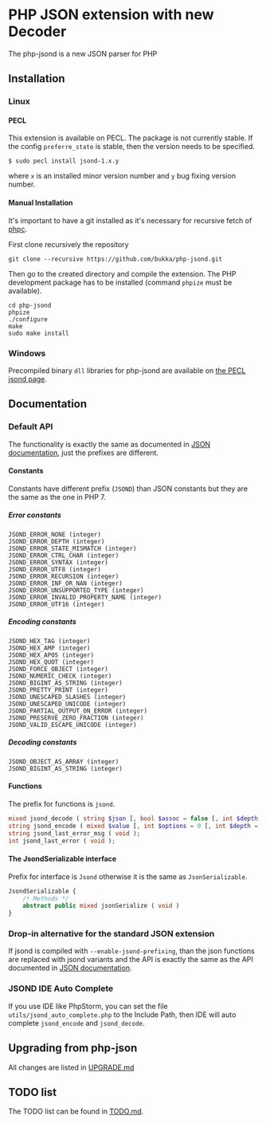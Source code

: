 # PHP JSON extension with new Decoder

The php-jsond is a new JSON parser for PHP


## Installation

### Linux

#### PECL

This extension is available on PECL. The package is not currently stable. If the config `preferre_state` is stable, then the version needs to be specified.

```
$ sudo pecl install jsond-1.x.y
```

where `x` is an installed minor version number and `y` bug fixing version number.


#### Manual Installation

It's important to have a git installed as it's necessary for recursive fetch of
[phpc](https://github.com/bukka/phpc).

First clone recursively the repository
```
git clone --recursive https://github.com/bukka/php-jsond.git
```

Then go to the created directory and compile the extension. The PHP development package has to be installed (command `phpize` must be available).
```
cd php-jsond
phpize
./configure
make
sudo make install
```

### Windows

Precompiled binary `dll` libraries for php-jsond are available on [the PECL jsond page](http://pecl.php.net/package/jsond).


## Documentation

### Default API

The functionality is exactly the same as documented in [JSON documentation](http://php.net/json), just the prefixes are different.


#### Constants

Constants have different prefix (`JSOND`) than JSON constants but they are the same as the one in PHP 7.

##### Error constants
```
JSOND_ERROR_NONE (integer)
JSOND_ERROR_DEPTH (integer)
JSOND_ERROR_STATE_MISMATCH (integer)
JSOND_ERROR_CTRL_CHAR (integer)
JSOND_ERROR_SYNTAX (integer)
JSOND_ERROR_UTF8 (integer)
JSOND_ERROR_RECURSION (integer)
JSOND_ERROR_INF_OR_NAN (integer)
JSOND_ERROR_UNSUPPORTED_TYPE (integer)
JSOND_ERROR_INVALID_PROPERTY_NAME (integer)
JSOND_ERROR_UTF16 (integer)
```

##### Encoding constants
```
JSOND_HEX_TAG (integer)
JSOND_HEX_AMP (integer)
JSOND_HEX_APOS (integer)
JSOND_HEX_QUOT (integer)
JSOND_FORCE_OBJECT (integer)
JSOND_NUMERIC_CHECK (integer)
JSOND_BIGINT_AS_STRING (integer)
JSOND_PRETTY_PRINT (integer)
JSOND_UNESCAPED_SLASHES (integer)
JSOND_UNESCAPED_UNICODE (integer)
JSOND_PARTIAL_OUTPUT_ON_ERROR (integer)
JSOND_PRESERVE_ZERO_FRACTION (integer)
JSOND_VALID_ESCAPE_UNICODE (integer)
```

##### Decoding constants
```
JSOND_OBJECT_AS_ARRAY (integer)
JSOND_BIGINT_AS_STRING (integer)
```

#### Functions

The prefix for functions is `jsond`.

```php
mixed jsond_decode ( string $json [, bool $assoc = false [, int $depth = 512 [, int $options = 0 ]]] );
string jsond_encode ( mixed $value [, int $options = 0 [, int $depth = 512 ]] );
string jsond_last_error_msg ( void );
int jsond_last_error ( void );
```

####  The JsondSerializable interface

Prefix for interface is `Jsond` otherwise it is the same as `JsonSerializable`. 

```php
JsondSerializable {
    /* Methods */
    abstract public mixed jsonSerialize ( void )
}
```


### Drop-in alternative for the standard JSON extension

If jsond is compiled with `--enable-jsond-prefixing`, than the json functions are replaced
with jsond variants and the API is exactly the same as the API documented in [JSON documentation](http://php.net/json).

### JSOND IDE Auto Complete
If you use IDE like PhpStorm, you can set the file `utils/jsond_auto_complete.php` to the Include Path,
then IDE will auto complete `jsond_encode` and `jsond_decode`.

## Upgrading from php-json

All changes are listed in [UPGRADE.md](https://github.com/bukka/php-jsond/blob/master/UPGRADE.md)

## TODO list

The TODO list can be found in [TODO.md](https://github.com/bukka/php-jsond/blob/master/TODO.md).
